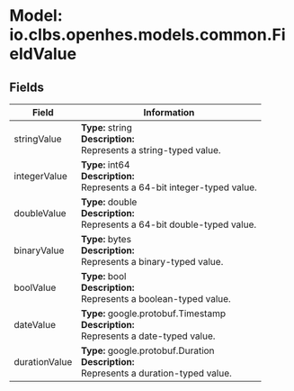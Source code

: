 # Model: io.clbs.openhes.models.common.FieldValue

## Fields

| Field | Information |
| --- | --- |
| stringValue | <b>Type:</b> string<br><b>Description:</b><br>Represents a string-typed value. |
| integerValue | <b>Type:</b> int64<br><b>Description:</b><br>Represents a 64-bit integer-typed value. |
| doubleValue | <b>Type:</b> double<br><b>Description:</b><br>Represents a 64-bit double-typed value. |
| binaryValue | <b>Type:</b> bytes<br><b>Description:</b><br>Represents a binary-typed value. |
| boolValue | <b>Type:</b> bool<br><b>Description:</b><br>Represents a boolean-typed value. |
| dateValue | <b>Type:</b> google.protobuf.Timestamp<br><b>Description:</b><br>Represents a date-typed value. |
| durationValue | <b>Type:</b> google.protobuf.Duration<br><b>Description:</b><br>Represents a duration-typed value. |


